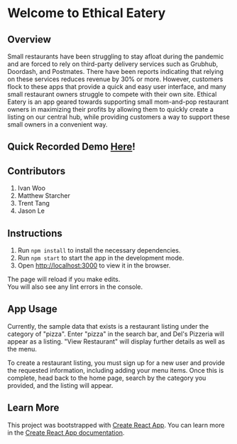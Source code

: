 # Welcome to Ethical Eatery

## Overview

Small restaurants have been struggling to stay afloat during the pandemic and are forced to rely on third-party delivery services such as Grubhub, Doordash, and Postmates. There have been reports indicating that relying on these services reduces revenue by 30% or more. However, customers flock to these apps that provide a quick and easy user interface, and many small restaurant owners struggle to compete with their own site. Ethical Eatery is an app geared towards supporting small mom-and-pop restaurant owners in maximizing their profits by allowing them to quickly create a listing on our central hub, while providing customers a way to support these small owners in a convenient way.

## Quick Recorded Demo [Here](https://youtu.be/jL3YSsU1D2k)!

## Contributors

1. Ivan Woo
2. Matthew Starcher
3. Trent Tang
4. Jason Le

## Instructions

1. Run `npm install` to install the necessary dependencies.
2. Run `npm start` to start the app in the development mode.
3. Open [http://localhost:3000](http://localhost:3000) to view it in the browser.

The page will reload if you make edits.\
You will also see any lint errors in the console.

## App Usage

Currently, the sample data that exists is a restaurant listing under the category of "pizza". Enter "pizza" in the search bar, and Del's Pizzeria will appear as a listing. "View Restaurant" will display further details as well as the menu.

To create a restaurant listing, you must sign up for a new user and provide the requested information, including adding your menu items. Once this is complete, head back to the home page, search by the category you provided, and the listing will appear.

## Learn More

This project was bootstrapped with [Create React App](https://github.com/facebook/create-react-app).
You can learn more in the [Create React App documentation](https://facebook.github.io/create-react-app/docs/getting-started).




